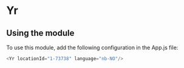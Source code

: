 # Yr
    
## Using the module

To use this module, add the following configuration in the App.js file:
```js
<Yr locationId="1-73738" language="nb-NO"/>
```